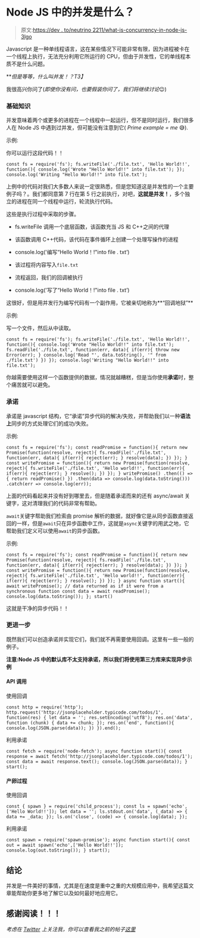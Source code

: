 # Node JS 中的并发是什么？

> 原文:[https://dev . to/neutrino 2211/what-is-concurrency-in-node-js-3lgo](https://dev.to/neutrino2211/what-is-concurrency-in-node-js-3lgo)

Javascript 是一种单线程语言，这在某些情况下可能非常有限，因为进程被卡在一个线程上执行，无法充分利用它所运行的 CPU，但由于并发性，它的单线程本质不是什么问题。

***但是等等，什么叫并发！？*T3】**

我很高兴你问了(*即使你没有问，也要假装你问了，我们将继续讨论*😉)

### [](#basics)基础知识

并发意味着两个或更多的进程在一个线程中一起运行，但不是同时运行，我们很多人在 Node JS 中遇到过并发，但可能没有注意到它( *Prime example = me* 😅).

示例:

你可以运行这段代码！！

`const fs = require('fs'); fs.writeFile('./file.txt', 'Hello World!!', function(){ console.log('Wrote "Hello World!!" into file.txt'); }); console.log('Writing "Hello World!!" into file.txt');`

上例中的代码对我们大多数人来说一定很熟悉，但是您知道这是并发性的一个主要例子吗？。我们都同意第 7 行在第 5 行之前执行，对吧，**这就是并发！**，多个独立的进程在同一个线程中运行，轮流执行代码。

这些是执行过程中采取的步骤。

*   fs.writeFile 调用一个底层函数，该函数充当 JS 和 C++之间的代理

*   该函数调用 C++代码，该代码在事件循环上创建一个处理写操作的进程

*   console.log('编写“Hello World！!"into file . txt’)

*   该过程将内容写入`file.txt`

*   流程返回，我们的回调被执行

*   console.log('写了“Hello World！!"into file . txt’)

这很好，但是用并发行为编写代码有一个副作用，它被亲切地称为**“回调地狱”**

示例:

写一个文件，然后从中读取。

`const fs = require('fs'); fs.writeFile('./file.txt', 'Hello World!!', function(){ console.log('Wrote "Hello World!!" into file.txt'); fs.readFile('./file.txt', function(err, data){ if(err){ throw new Error(err); } console.log('Read "', data.toString(), '" from ./file.txt') }) }); console.log('Writing "Hello World!!" into file.txt');`

你越需要使用这样一个函数提供的数据，情况就越糟糕，但是当你使用**承诺**时，整个痛苦就可以避免。

### [](#promises)承诺

承诺是 javascript 结构，它“承诺”异步代码的解决/失败，并帮助我们以一种**语法上**同步的方式处理它们的成功/失败。

示例:

`const fs = require('fs'); const readPromise = function(){ return new Promise(function(resolve, reject){ fs.readFile('./file.txt', function(err, data){ if(err){ reject(err); } resolve(data); }) }); } const writePromise = function(){ return new Promise(function(resolve, reject){ fs.writeFile('./file.txt', 'Hello world!!', function(err){ if(err){ reject(err); } resolve(); }) }); } writePromise() .then(() => { return readPromise() }) .then(data => console.log(data.toString())) .catch(err => console.log(err));`

上面的代码看起来并没有好到哪里去，但是随着承诺而来的还有 async/await 关键字，这对清理我们的代码非常有帮助。

`await`关键字帮助我们检索由 promise 解析的数据，就好像它是从同步函数直接返回的一样，但是`await`只在异步函数中工作，这就是`async`关键字的用武之地，它帮助我们定义可以使用`await`的异步函数。

示例:

`const fs = require('fs'); const readPromise = function(){ return new Promise(function(resolve, reject){ fs.readFile('./file.txt', function(err, data){ if(err){ reject(err); } resolve(data); }) }); } const writePromise = function(){ return new Promise(function(resolve, reject){ fs.writeFile('./file.txt', 'Hello world!!', function(err){ if(err){ reject(err); } resolve(); }) }); } async function start(){ await writePromise(); // data returned as if it were from a synchronous function const data = await readPromise(); console.log(data.toString()); }; start()`

这就是干净的异步代码！！

### [](#taking-it-further)更进一步

既然我们可以创造承诺并实现它们，我们就不再需要使用回调。这里有一些一般的例子。

**注意:Node JS 中的默认库不太支持承诺，所以我们将使用第三方库来实现异步示例**

#### [](#api-calls)API 调用

使用回调

`const http = require('http'); http.request('http://jsonplaceholder.typicode.com/todos/1', function(res) { let data = ''; res.setEncoding('utf8'); res.on('data', function (chunk) { data += chunk; }); res.on('end', function(){ console.log(JSON.parse(data)); }) }).end();`

利用承诺

`const fetch = require('node-fetch'); async function start(){ const response = await fetch('http://jsonplaceholder.typicode.com/todos/1'); const data = await response.text(); console.log(JSON.parse(data)); } start();`

#### [](#spawn-processes)产卵过程

使用回调

`const { spawn } = require('child_process'); const ls = spawn('echo', ['Hello World!!']); let data = ''; ls.stdout.on('data', (_data) => { data += _data; }); ls.on('close', (code) => { console.log(data); });`

利用承诺

`const spawn = require('spawn-promise'); async function start(){ const out = await spawn('echo',['Hello World!!']); console.log(out.toString()); } start();`

## [](#conclusion)结论

并发是一件美好的事情，尤其是在速度是重中之重的大规模应用中，我希望这篇文章能帮助你更多地了解它以及如何最好地应用它。

## [](#thanks-for-reading)感谢阅读！！！

*考虑在 [Twitter](https://twitter.com/neutrino2211) 上关注我，你可以查看我之前的帖子[这里](https://dev.to/neutrino2211/how-to-avoid-javascript-bugs-31pm)*